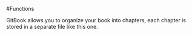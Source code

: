 #Functions

GitBook allows you to organize your book into chapters, each chapter is stored in a separate file like this one.
